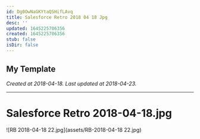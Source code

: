 ```yaml
---
id: Dg0OwNaGKYtaQSHifLAvq
title: Salesforce Retro 2018 04 18 Jpg
desc: ''
updated: 1645225706356
created: 1645225706356
stub: false
isDir: false
---
```

My Template
---

_Created at 2018-04-18._
_Last updated at 2018-04-23._




---

# Salesforce Retro 2018-04-18.jpg


![RB 2018-04-18 22.jpg](assets/RB-2018-04-18 22.jpg)

